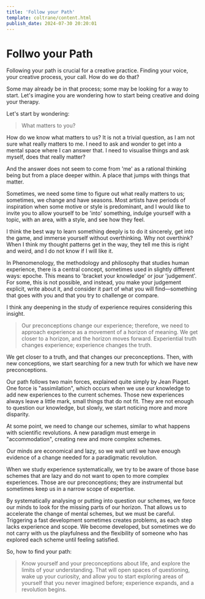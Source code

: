 ```yaml
---
title: 'Follow your Path'
template: coltrane/content.html
publish_date: 2024-07-30 20:20:01
---
```

# Follwo your Path
Following your path is crucial for a creative practice. Finding your voice, your creative process, your call. How do we do that?

Some may already be in that process; some may be looking for a way to start. Let's imagine you are wondering how to start being creative and doing your therapy. 

Let's start by wondering:
> What matters to you?

How do we know what matters to us? It is not a trivial question, as I am not sure what really matters to me. I need to ask and wonder to get into a mental space where I can answer that. I need to visualise things and ask myself, does that really matter?
 
And the answer does not seem to come from 'me' as a rational thinking being but from a place deeper within. A place that jumps with things that matter. 

Sometimes, we need some time to figure out what really matters to us; sometimes, we change and have seasons. Most artists have periods of inspiration when some motive or style is predominant, and I would like to invite you to allow yourself to be 'into' something, indulge yourself with a topic, with an area, with a style, and see how they feel. 

I think the best way to learn something deeply is to do it sincerely, get into the game, and immerse yourself without overthinking. Why not overthink? When I think my thought patterns get in the way, they tell me this is right and weird, and I do not know if I will like it. 

In Phenomenology, the methodology and philosophy that studies human experience, there is a central concept, sometimes used in slightly different ways: epoche. This means to 'bracket your knowledge' or jour 'judgement'. For some, this is not possible, and instead, you make your judgement explicit, write about it, and consider it part of what you will find—something that goes with you and that you try to challenge or compare. 

I think any deepening in the study of experience requires considering this insight.
> Our preconceptions change our experience; therefore, we need to approach experience as a movement of a horizon of meaning. We get closer to a horizon, and the horizon moves forward. Experiential truth changes experience; experience changes the truth. 

We get closer to a truth, and that changes our preconceptions. Then, with new conceptions, we start searching for a new truth for which we have new preconceptions.

Our path follows two main forces, explained quite simply by Jean Piaget. One force is "assimilation", which occurs when we use our knowledge to add new experiences to the current schemes. Those new experiences always leave a little mark, small things that do not fit. They are not enough to question our knowledge, but slowly, we start noticing more and more disparity. 

At some point, we need to change our schemes, similar to what happens with scientific revolutions. A new paradigm must emerge in "accommodation", creating new and more complex schemes. 

Our minds are economical and lazy, so we wait until we have enough evidence of a change needed for a paradigmatic revolution. 

When we study experience systematically, we try to be aware of those base schemes that are lazy and do not want to open to more complex experiences. Those are our preconceptions; they are instrumental but sometimes keep us in a narrow scope of expertise. 

By systematically analysing or putting into question our schemes, we force our minds to look for the missing parts of our horizon. That allows us to accelerate the change of mental schemes, but we must be careful. Triggering a fast development sometimes creates problems, as each step lacks experience and scope.  We become developed, but sometimes we do not carry with us the playfulness and the flexibility of someone who has explored each scheme until feeling satisfied. 

So, how to find your path: 

> Know yourself and your preconceptions about life, and explore the limits of your understanding. That will open spaces of questioning, wake up your curiosity, and allow you to start exploring areas of yourself that you never imagined before; experience expands, and a revolution begins. 


